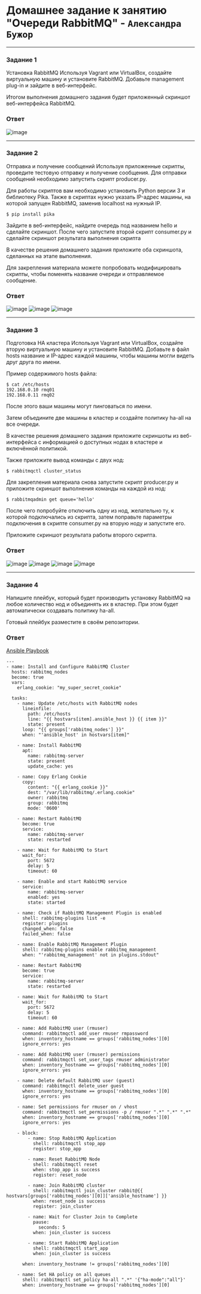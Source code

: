 # Домашнее задание к занятию "Очереди RabbitMQ" - `Александра Бужор`

---

### Задание 1

Установка RabbitMQ
Используя Vagrant или VirtualBox, создайте виртуальную машину и установите RabbitMQ. Добавьте management plug-in и зайдите в веб-интерфейс.

Итогом выполнения домашнего задания будет приложенный скриншот веб-интерфейса RabbitMQ.

### Ответ

![image](https://github.com/user-attachments/assets/caf74547-92d4-494f-8a3a-32a09ab8f986)

---

### Задание 2

Отправка и получение сообщений
Используя приложенные скрипты, проведите тестовую отправку и получение сообщения. Для отправки сообщений необходимо запустить скрипт producer.py.

Для работы скриптов вам необходимо установить Python версии 3 и библиотеку Pika. Также в скриптах нужно указать IP-адрес машины, на которой запущен RabbitMQ, заменив localhost на нужный IP.

```$ pip install pika```

Зайдите в веб-интерфейс, найдите очередь под названием hello и сделайте скриншот. После чего запустите второй скрипт consumer.py и сделайте скриншот результата выполнения скрипта

В качестве решения домашнего задания приложите оба скриншота, сделанных на этапе выполнения.

Для закрепления материала можете попробовать модифицировать скрипты, чтобы поменять название очереди и отправляемое сообщение.

### Ответ

![image](https://github.com/user-attachments/assets/935dac91-19fb-4cef-b4be-90d14645a87c)
![image](https://github.com/user-attachments/assets/ccbddc44-462e-4fe1-bf75-7abdaaab41ef)
![image](https://github.com/user-attachments/assets/f17d501d-1667-4bad-be70-b2e0b92fad2b)

---

### Задание 3

Подготовка HA кластера
Используя Vagrant или VirtualBox, создайте вторую виртуальную машину и установите RabbitMQ. Добавьте в файл hosts название и IP-адрес каждой машины, чтобы машины могли видеть друг друга по имени.

Пример содержимого hosts файла:

```
$ cat /etc/hosts
192.168.0.10 rmq01
192.168.0.11 rmq02
```

После этого ваши машины могут пинговаться по имени.

Затем объедините две машины в кластер и создайте политику ha-all на все очереди.

В качестве решения домашнего задания приложите скриншоты из веб-интерфейса с информацией о доступных нодах в кластере и включённой политикой.

Также приложите вывод команды с двух нод:

```$ rabbitmqctl cluster_status```

Для закрепления материала снова запустите скрипт producer.py и приложите скриншот выполнения команды на каждой из нод:

```$ rabbitmqadmin get queue='hello'```

После чего попробуйте отключить одну из нод, желательно ту, к которой подключались из скрипта, затем поправьте параметры подключения в скрипте consumer.py на вторую ноду и запустите его.

Приложите скриншот результата работы второго скрипта.

### Ответ

![image](https://github.com/user-attachments/assets/f85b3577-55ac-4f77-8e1b-4e96a6ca2203)
![image](https://github.com/user-attachments/assets/ab76fe52-58da-4f34-b583-ba3e9336fa6e)
![image](https://github.com/user-attachments/assets/17ce24ea-1036-4bdd-b622-8b191fd96096)
![image](https://github.com/user-attachments/assets/8f2eea59-aecd-4815-8df6-100dbfafdda3)

---

### Задание 4

Напишите плейбук, который будет производить установку RabbitMQ на любое количество нод и объединять их в кластер. При этом будет автоматически создавать политику ha-all.

Готовый плейбук разместите в своём репозитории.

### Ответ

[Ansible Playbook]( )
```
---
- name: Install and Configure RabbitMQ Cluster
  hosts: rabbitmq_nodes
  become: true
  vars:
    erlang_cookie: "my_super_secret_cookie"

  tasks:
    - name: Update /etc/hosts with RabbitMQ nodes
      lineinfile:
        path: /etc/hosts
        line: "{{ hostvars[item].ansible_host }} {{ item }}"
        state: present
      loop: "{{ groups['rabbitmq_nodes'] }}"
      when: "'ansible_host' in hostvars[item]"

    - name: Install RabbitMQ
      apt:
        name: rabbitmq-server
        state: present
        update_cache: yes

    - name: Copy Erlang Cookie
      copy:
        content: "{{ erlang_cookie }}"
        dest: "/var/lib/rabbitmq/.erlang.cookie"
        owner: rabbitmq
        group: rabbitmq
        mode: '0600'

    - name: Restart RabbitMQ
      become: true
      service:
        name: rabbitmq-server
        state: restarted

    - name: Wait for RabbitMQ to Start
      wait_for:
        port: 5672
        delay: 5
        timeout: 60

    - name: Enable and start RabbitMQ service
      service:
        name: rabbitmq-server
        enabled: yes
        state: started

    - name: Check if RabbitMQ Management Plugin is enabled
      shell: rabbitmq-plugins list -e
      register: plugins
      changed_when: false
      failed_when: false

    - name: Enable RabbitMQ Management Plugin
      shell: rabbitmq-plugins enable rabbitmq_management
      when: "'rabbitmq_management' not in plugins.stdout"

    - name: Restart RabbitMQ
      become: true
      service:
        name: rabbitmq-server
        state: restarted

    - name: Wait for RabbitMQ to Start
      wait_for:
        port: 5672
        delay: 5
        timeout: 60

    - name: Add RabbitMQ user (rmuser)
      command: rabbitmqctl add_user rmuser rmpassword
      when: inventory_hostname == groups['rabbitmq_nodes'][0]
      ignore_errors: yes

    - name: Add RabbitMQ user (rmuser) permissions
      command: rabbitmqctl set_user_tags rmuser administrator
      when: inventory_hostname == groups['rabbitmq_nodes'][0]
      ignore_errors: yes

    - name: Delete default RabbitMQ user (guest)
      command: rabbitmqctl delete_user guest
      when: inventory_hostname == groups['rabbitmq_nodes'][0]
      ignore_errors: yes

    - name: Set permissions for rmuser on / vhost
      command: rabbitmqctl set_permissions -p / rmuser ".*" ".*" ".*"
      when: inventory_hostname == groups['rabbitmq_nodes'][0]
      ignore_errors: yes

    - block:
        - name: Stop RabbitMQ Application
          shell: rabbitmqctl stop_app
          register: stop_app

        - name: Reset RabbitMQ Node
          shell: rabbitmqctl reset
          when: stop_app is success
          register: reset_node

        - name: Join RabbitMQ cluster
          shell: rabbitmqctl join_cluster rabbit@{{ hostvars[groups['rabbitmq_nodes'][0]]['ansible_hostname'] }}
          when: reset_node is success
          register: join_cluster

        - name: Wait for Cluster Join to Complete
          pause:
            seconds: 5
          when: join_cluster is success

        - name: Start RabbitMQ Application
          shell: rabbitmqctl start_app
          when: join_cluster is success

      when: inventory_hostname != groups['rabbitmq_nodes'][0]

    - name: Set HA policy on all queues
      shell: rabbitmqctl set_policy ha-all ".*" '{"ha-mode":"all"}'
      when: inventory_hostname == groups['rabbitmq_nodes'][0]
```

